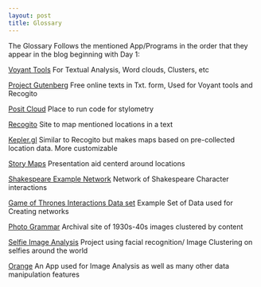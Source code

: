 ```yaml
---
layout: post
title: Glossary
---
```

The Glossary Follows the mentioned App/Programs in the order that they appear in the blog beginning with Day 1: 

[Voyant Tools](https://voyant-tools.org/docs/#!/guide/grids) 
For Textual Analysis, Word clouds, Clusters, etc


[Project Gutenberg](https://www.gutenberg.org/) 
Free online texts in Txt. form, Used for Voyant tools and Recogito 


[Posit Cloud](https://posit.co/) 
Place to run code for stylometry


[Recogito](https://recogito.pelagios.org/) 
Site to map mentioned locations in a text


[Kepler.gl](https://kepler.gl/) 
Similar to Recogito but makes maps based on pre-collected location data. More customizable


[Story Maps](https://storymap.knightlab.com/) 
Presentation aid centerd around locations 


[Shakespeare Example Network](http://www.martingrandjean.ch/network-visualization-shakespeare/) 
Network of Shakespeare Character interactions


[Game of Thrones Interactions Data set](https://github.com/mathbeveridge/gameofthrones) 
Example Set of Data used for Creating networks 


[Photo Grammar](https://photogrammar.org/maps) 
Archival site of 1930s-40s images clustered by content


[Selfie Image Analysis](https://selfiecity.net/selfiexploratory/) 
Project using facial recognition/ Image Clustering on selfies around the world


[Orange](https://orangedatamining.com/) 
An App used for Image Analysis as well as many other data manipulation features